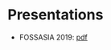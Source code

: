 # Presentations

-   FOSSASIA 2019: [pdf](https://github.com/trovu/trovu.github.io/blob/master/presentations/fossasia.pdf)
